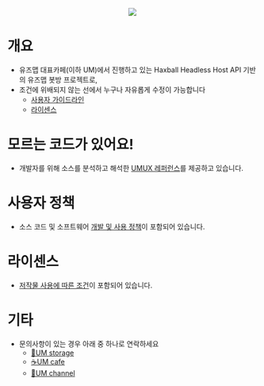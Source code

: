 <p align="center"><img src="https://blogfiles.pstatic.net/MjAyMTAzMjJfMjMg/MDAxNjE2NDA3MTI4OTAy.3YjzPBERjYcOyxmcf1Pti4VgtSTm7MOSg72XjmEJesQg.gOEooWkZwG0OcWTmkFMUl9uHBZaAoeGXBm_oLDwSld0g.PNG.tjdals1413/UMUX_512.png"/></p>
</details>

# 개요
- 유즈맵 대표카페(이하 UM)에서 진행하고 있는 Haxball Headless Host API 기반의 유즈맵 봇방 프로젝트로,
- 조건에 위배되지 않는 선에서 누구나 자유롭게 수정이 가능합니다
  - [사용자 가이드라인](github.com/HonestSquare/UMUX/wiki/UMUX-User-Guidelines)
  - [라이센스](github.com/HonestSquare/UMUX/blob/master/LICENCE)
  
# 모르는 코드가 있어요!
- 개발자를 위해 소스를 분석하고 해석한 [UMUX 레퍼런스](https://github.com/HonestSquare/UMUX/wiki/UMUX-Reference)를 제공하고 있습니다.

# 사용자 정책
- 소스 코드 및 소프트웨어 [개발 및 사용 정책](https://github.com/HonestSquare/UMUX/wiki/UMUX-User-Guidelines)이 포함되어 있습니다.

# 라이센스
- [저작물 사용에 따른 조건](https://github.com/HonestSquare/UMUX/blob/master/LICENCE)이 포함되어 있습니다.

# 기타
- 문의사항이 있는 경우 아래 중 하나로 연락하세요
  - [🧮UM storage](https://haxballusemapstorage.wixsite.com/haxball)
  - [☕UM cafe](https://cafe.naver.com/usemapmakerno1)
  - [📡UM channel](https://www.youtube.com/channel/UC0wGoPrwTGd5jTgayjfmeFA?view_as=subscriber)
